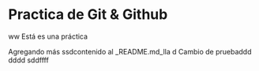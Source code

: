 # Practica de Git & Github
ww
Está es una práctica

Agregando más ssdcontenido al _README.md_lla
d
Cambio de pruebaddd
dddd
sddffff